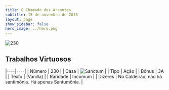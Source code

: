 ```yaml
---
title: O Chamado dos Arcontes
subtitle: 15 de novembro de 2018
layout: page
show_sidebar: false
hero_image: ../hero.png
---
```


![230](https://cdn.keyforgegame.com/media/card_front/pt/341_230_848RC8PR567J_pt.png)

## Trabalhos Virtuosos

|----|----|
| Número | 230 |
| Casa | ![Sanctum](https://archonarcana.com/images/thumb/c/c7/Sanctum.png/22px-Sanctum.png "Santuário") |
| Tipo | Ação |
| Bônus | 3A |
| Texto | (Vanilla) |
| Raridade | Incomum |
| Dizeres | No Caldeirão, não há santimônia.  Há apenas Santumônia. |
